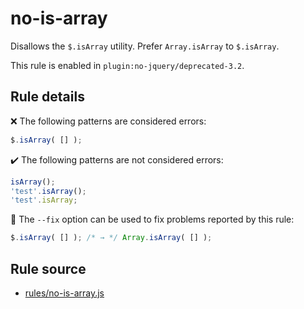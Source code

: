 # no-is-array

Disallows the `$.isArray` utility. Prefer `Array.isArray` to `$.isArray`.

This rule is enabled in `plugin:no-jquery/deprecated-3.2`.

## Rule details

❌ The following patterns are considered errors:
```js
$.isArray( [] );
```

✔️ The following patterns are not considered errors:
```js
isArray();
'test'.isArray();
'test'.isArray;
```

🔧 The `--fix` option can be used to fix problems reported by this rule:
```js
$.isArray( [] ); /* → */ Array.isArray( [] );
```
## Rule source

* [rules/no-is-array.js](../rules/no-is-array.js)
